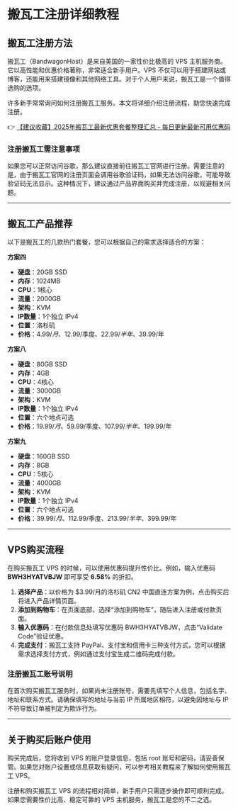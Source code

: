 # 搬瓦工注册详细教程

## 搬瓦工注册方法

搬瓦工（BandwagonHost）是来自美国的一家性价比极高的 VPS 主机服务商。它以高性能和优惠价格著称，非常适合新手用户。VPS 不仅可以用于搭建网站或博客，还能用来搭建镜像和其他网络工具。对于个人用户来说，搬瓦工是一个值得选购的选项。

许多新手常常询问如何注册搬瓦工服务。本文将详细介绍注册流程，助您快速完成注册。

👉 [【建议收藏】2025年搬瓦工最新优惠套餐整理汇总 - 每日更新最新可用优惠码](https://bit.ly/banwagon)

### 注册搬瓦工需注意事项

如果您可以正常访问谷歌，那么建议直接前往搬瓦工官网进行注册。需要注意的是，由于搬瓦工官网的注册页面会调用谷歌验证码，如果无法访问谷歌，可能导致验证码无法显示。这种情况下，建议通过产品界面购买并完成注册，以规避相关问题。

---

## 搬瓦工产品推荐

以下是搬瓦工的几款热门套餐，您可以根据自己的需求选择适合的方案：

**方案四**  
- **硬盘**：20GB SSD  
- **内存**：1024MB  
- **CPU**：1核心  
- **流量**：2000GB  
- **架构**：KVM  
- **IP数量**：1个独立 IPv4  
- **位置**：洛杉矶  
- **价格**：$4.99/月、$12.99/季度、$22.99/半年、$39.99/年  

**方案八**  
- **硬盘**：80GB SSD  
- **内存**：4GB  
- **CPU**：4核心  
- **流量**：3000GB  
- **架构**：KVM  
- **IP数量**：1个独立 IPv4  
- **位置**：六个地点可选  
- **价格**：$19.99/月、$59.99/季度、$107.99/半年、$199.99/年  

**方案九**  
- **硬盘**：160GB SSD  
- **内存**：8GB  
- **CPU**：5核心  
- **流量**：4000GB  
- **架构**：KVM  
- **IP数量**：1个独立 IPv4  
- **位置**：六个地点可选  
- **价格**：$39.99/月、$112.99/季度、$213.99/半年、$399.99/年  

---

## VPS购买流程

在购买搬瓦工 VPS 的时候，可以使用优惠码提升性价比。例如，输入优惠码 **BWH3HYATVBJW** 即可享受 **6.58%** 的折扣。

1. **选择产品**：以价格为 $3.99/月的洛杉矶 CN2 中国直连方案为例，点击购买后将进入产品详情页面。
2. **添加到购物车**：在页面底部，选择“添加到购物车”，随后进入注册或付款页面。
3. **输入优惠码**：在付款信息处填写优惠码 BWH3HYATVBJW，点击“Validate Code”验证优惠。
4. **完成支付**：搬瓦工支持 PayPal、支付宝和信用卡三种支付方式，您可以根据需求选择支付方式，例如通过支付宝生成二维码完成付款。

### 注册搬瓦工账号说明
在首次购买搬瓦工服务时，如果尚未注册账号，需要先填写个人信息，包括名字、地址和联系方式。请确保填写的地址与当前 IP 所属地区相符，以避免因地址与 IP 不符导致订单被判定为欺诈行为。

---

## 关于购买后账户使用

购买完成后，您将收到 VPS 的账户登录信息，包括 root 账号和密码，请妥善保管。如果您对账户设置或信息获取有疑问，可以参考相关教程来了解如何使用搬瓦工 VPS。

注册和购买搬瓦工 VPS 的流程相对简单，新手用户只需逐步操作即可顺利完成。如果您需要性价比高、稳定可靠的 VPS 主机服务，搬瓦工是您的不二之选。